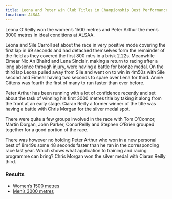 ```yaml
---
title: Leona and Peter win Club Titles in Championship Best Performances
location: ALSAA
---
```

Leona O'Reilly won the women’s 1500 metres and Peter Arthur the men’s 3000 metres in ideal conditions at ALSAA.

Leona and Sile Carroll set about the race in very positive mode covering the first lap in 69 seconds and had detached themselves form the remainder of the field as they covered the first 800 mtrs in a brisk 2.22s. Meanwhile Eimear Nic An Bhaird and Lena Sinclair, making a return to racing after a long absence through injury, were having a battle for bronze medal. 
On the third lap Leona pulled away from Sile and went on to win in 4m50s with Sile second and Eimear having two seconds to spare over Lena for third. Annie Gittens was fourth the first of many to run faster than ever before.

Peter Arthur has been running with a lot of confidence recently and set about the task of winning his first 3000 metres title by taking it along from the front at an early stage. Ciaran Reilly a former winner of the title was having a battle with Chris Morgan for the silver medal spot.

There were quite a few groups involved in the race with Tom O’Connor, Martin Dorgan, John Parker, ConorReilly and Stephen O’Brien grouped together for a good portion of the race.

There was however no holding Peter Arthur who won in a new personal best of 8m49s some 48 seconds faster than he ran in the corresponding race last year.  Which shows what application to training and racing programme can bring? Chris Morgan won the silver medal with Ciaran Reilly third.

### Results

- [Women’s 1500 metres](/races/2015-07-09-lvac-1500m-women/)
- [Men’s 3000 metres](/races/2015-07-09-lvac-3000m-men/)
